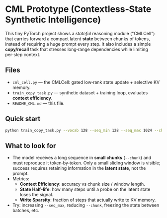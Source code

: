 # CML Prototype (Contextless‑State Synthetic Intelligence)

This tiny PyTorch project shows a *stateful* reasoning module ("CMLCell") that
carries forward a compact latent **state** between chunks of tokens, instead of
requiring a huge prompt every step. It also includes a simple **copy/recall**
task that stresses long‑range dependencies while limiting per‑step context.

## Files
- `cml_cell.py` — the CMLCell: gated low‑rank state update + selective KV memory.
- `train_copy_task.py` — synthetic dataset + training loop, evaluates **context efficiency**.
- `README_CML.md` — this file.

## Quick start
```bash
python train_copy_task.py --vocab 128 --seq_min 128 --seq_max 1024 --chunk 32 --d_state 512 --d_model 384 --heads 4 --epochs 2
```

## What to look for
- The model receives a long sequence in **small chunks** (`--chunk`) and must
  reproduce it token‑by‑token. Only a small sliding window is visible; success
  requires retaining information in the **latent state**, not the prompt.
- Metrics:
  - **Context Efficiency**: accuracy vs chunk size / window length.
  - **State Half‑life**: how many steps until a probe on the latent state loses the signal.
  - **Write Sparsity**: fraction of steps that actually write to KV memory.
- Try: increasing `--seq_max`, reducing `--chunk`, freezing the state between batches, etc.
